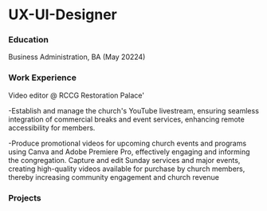 # UX-UI-Designer

### Education
Business Administration, BA (May 20224)

### Work Experience
Video editor @ RCCG Restoration Palace'

-Establish and manage the church's YouTube livestream, ensuring seamless integration of commercial breaks and event services, enhancing remote accessibility for members.

-Produce promotional videos for upcoming church events and programs using Canva and Adobe Premiere Pro, effectively engaging and informing the congregation.
Capture and edit Sunday services and major events, creating high-quality videos available for purchase by church members, thereby increasing community engagement and church revenue    

### Projects


